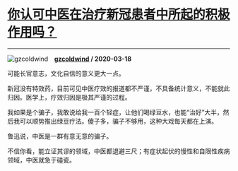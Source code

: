 # [你认可中医在治疗新冠患者中所起的积极作用吗？](https://www.zhihu.com/answer/1086960787)

---------------------------------------------------------------------

![gzcoldwind](https://pic4.zhimg.com/da8e974dc.jpg?source=1940ef5c "gzcoldwind")&emsp;**[gzcoldwind](https://www.zhihu.com/people/gzcoldwind) / 2020-03-18**

可能长官意志，文化自信的意义更大一点。

新冠没有特效药，目前可见中医疗效的报道都不严谨，不具备统计意义，不能就此归因。医学上，疗效归因是极其严谨的过程。

我如果是个骗子，我敢说给我一百个轻症，让他们喝绿豆水，也能“治好”大半，然后我可以顺势推出绿豆疗法。傻子多，骗子不够用，这种大戏每天都在上演。

鲁迅说，中医是一群有意无意的骗子。

不信你看，能立证其谬的领域，中医都退避三尺；有症状起伏的慢性和自限性疾病领域，中医就急于碰瓷。

